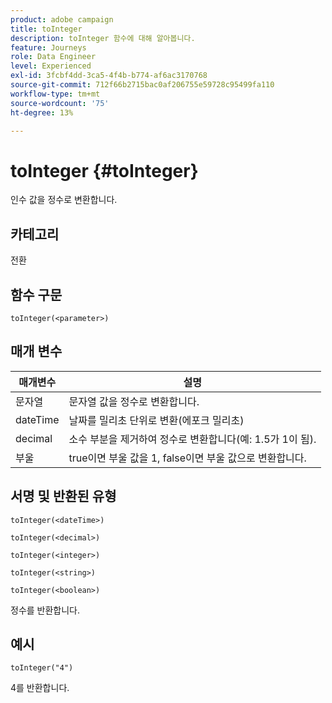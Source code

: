 ```yaml
---
product: adobe campaign
title: toInteger
description: toInteger 함수에 대해 알아봅니다.
feature: Journeys
role: Data Engineer
level: Experienced
exl-id: 3fcbf4dd-3ca5-4f4b-b774-af6ac3170768
source-git-commit: 712f66b2715bac0af206755e59728c95499fa110
workflow-type: tm+mt
source-wordcount: '75'
ht-degree: 13%

---
```


# toInteger {#toInteger}

인수 값을 정수로 변환합니다.

## 카테고리

전환

## 함수 구문

`toInteger(<parameter>)`

## 매개 변수

| 매개변수 | 설명 |
|--- |--- |
| 문자열 | 문자열 값을 정수로 변환합니다. |
| dateTime | 날짜를 밀리초 단위로 변환(에포크 밀리초) |
| decimal | 소수 부분을 제거하여 정수로 변환합니다(예: 1.5가 1이 됨). |
| 부울 | true이면 부울 값을 1, false이면 부울 값으로 변환합니다. |

## 서명 및 반환된 유형

`toInteger(<dateTime>)`

`toInteger(<decimal>)`

`toInteger(<integer>)`

`toInteger(<string>)`

`toInteger(<boolean>)`

정수를 반환합니다.

## 예시

`toInteger("4")`

4를 반환합니다.
